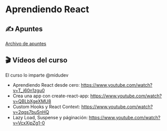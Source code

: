 # Aprendiendo React
## ✍ Apuntes

[Archivo de apuntes](docus/e2molin.md)
## 🎬 Vídeos del curso

El curso lo imparte @midudev

* Aprendiendo React desde cero: https://www.youtube.com/watch?v=T_j60n1zgu0
* Crea una app con create-react-app: https://www.youtube.com/watch?v=QBLbXgeXMU8
* Custom Hooks y React Context: https://www.youtube.com/watch?v=2qgs7buSnHQ
* Lazy Load, Suspense y páginación: https://www.youtube.com/watch?v=VcxXipZg1-0


